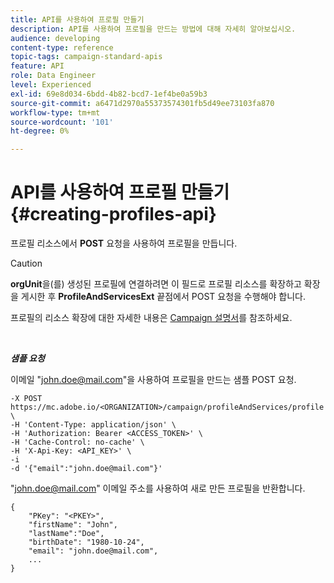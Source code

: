 ```yaml
---
title: API를 사용하여 프로필 만들기
description: API를 사용하여 프로필을 만드는 방법에 대해 자세히 알아보십시오.
audience: developing
content-type: reference
topic-tags: campaign-standard-apis
feature: API
role: Data Engineer
level: Experienced
exl-id: 69e8d034-6bdd-4b82-bcd7-1ef4be0a59b3
source-git-commit: a6471d2970a55373574301fb5d49ee73103fa870
workflow-type: tm+mt
source-wordcount: '101'
ht-degree: 0%

---
```


# API를 사용하여 프로필 만들기 {#creating-profiles-api}

프로필 리소스에서 **POST** 요청을 사용하여 프로필을 만듭니다.

>[!CAUTION]
>
><b>orgUnit</b>을(를) 생성된 프로필에 연결하려면 이 필드로 프로필 리소스를 확장하고 확장을 게시한 후 <b>ProfileAndServicesExt</b> 끝점에서 POST 요청을 수행해야 합니다.
>
>프로필의 리소스 확장에 대한 자세한 내용은 <a href="https://helpx.adobe.com/campaign/standard/administration/using/organizational-units.html#partitioning-profiles">Campaign 설명서</a>를 참조하세요.

<br/>

***샘플 요청***

이메일 &quot;john.doe@mail.com&quot;을 사용하여 프로필을 만드는 샘플 POST 요청.

```
-X POST https://mc.adobe.io/<ORGANIZATION>/campaign/profileAndServices/profile \
-H 'Content-Type: application/json' \
-H 'Authorization: Bearer <ACCESS_TOKEN>' \
-H 'Cache-Control: no-cache' \
-H 'X-Api-Key: <API_KEY>' \
-i
-d '{"email":"john.doe@mail.com"}'
```

&quot;john.doe@mail.com&quot; 이메일 주소를 사용하여 새로 만든 프로필을 반환합니다.

```
{
    "PKey": "<PKEY>",
    "firstName": "John",
    "lastName":"Doe",
    "birthDate": "1980-10-24",
    "email": "john.doe@mail.com",
    ...
}
```

